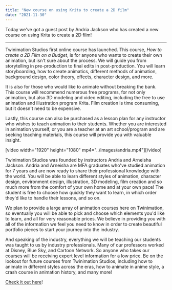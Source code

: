 ```yaml
---
title: "New course on using Krita to create a 2D film"
date: "2021-11-30"
---
```


Today we've got a guest post by Andria Jackson who has created a new course on using Krita to create a 2D film!

* * *

Twinimation Studios first online course has launched. This course, _How to_ _create a 2D Film on a Budget_, is for anyone who wants to create their own animation, but isn't sure about the process. We will guide you from storytelling in pre-production to final edits in post-production. You will learn storyboarding, how to create animatics, different methods of animation, background design, color theory, effects, character design, and more.

It is also for those who would like to animate without breaking the bank. This course will recommend numerous free programs, for not only animation, but also 3D modeling and video editing, including the free to use animation and illustration program Krita. Film creation is time consuming, but it doesn't need to be expensive.

Lastly, this course can also be purchased as a lesson plan for any instructor who wishes to teach animation to their students. Whether you are interested in animation yourself, or you are a teacher at an art school/program and are seeking teaching materials, this course will provide you with valuable insight.

\[video width="1920" height="1080" mp4="../images/andria.mp4"\]\[/video\]

Twinimation Studios was founded by instructors Andria and Arneisha Jackson. Andria and Arneisha are MFA graduates who've studied animation for 7 years and are now ready to share their professional knowledge with the world. You will be able to learn different styles of animation, character design, environment design, illustration, 3D modeling, film creation and so much more from the comfort of your own home and at your own pace! The student is free to choose how quickly they want to learn, in which order they'd like to handle their lessons, and so on.

We plan to provide a large array of animation courses here on Twinimation, so eventually you will be able to pick and choose which elements you'd like to learn, and all for very reasonable prices. We believe in providing you with all of the information we feel you need to know in order to create beautiful portfolio pieces to start your journey into the industry.

And speaking of the industry, everything we will be teaching our students was taught to us by industry professionals. Many of our professors worked at Disney, Blue Sky, and Cartoon Network. So anyone who takes our courses will be receiving expert level information for a low price. Be on the lookout for future courses from Twinimation Studios, including how to animate in different styles across the eras, how to animate in anime style, a crash course in animation history, and many more!

[Check it out here](https://twinimation.thinkific.com/courses/how-to-create-a-2d-film-budget)!

